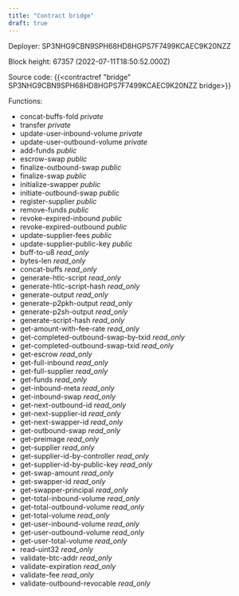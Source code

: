 ```yaml
---
title: "Contract bridge"
draft: true
---
```

Deployer: SP3NHG9CBN9SPH68HD8HGPS7F7499KCAEC9K20NZZ


 



Block height: 67357 (2022-07-11T18:50:52.000Z)

Source code: {{<contractref "bridge" SP3NHG9CBN9SPH68HD8HGPS7F7499KCAEC9K20NZZ bridge>}}

Functions:

* concat-buffs-fold _private_
* transfer _private_
* update-user-inbound-volume _private_
* update-user-outbound-volume _private_
* add-funds _public_
* escrow-swap _public_
* finalize-outbound-swap _public_
* finalize-swap _public_
* initialize-swapper _public_
* initiate-outbound-swap _public_
* register-supplier _public_
* remove-funds _public_
* revoke-expired-inbound _public_
* revoke-expired-outbound _public_
* update-supplier-fees _public_
* update-supplier-public-key _public_
* buff-to-u8 _read_only_
* bytes-len _read_only_
* concat-buffs _read_only_
* generate-htlc-script _read_only_
* generate-htlc-script-hash _read_only_
* generate-output _read_only_
* generate-p2pkh-output _read_only_
* generate-p2sh-output _read_only_
* generate-script-hash _read_only_
* get-amount-with-fee-rate _read_only_
* get-completed-outbound-swap-by-txid _read_only_
* get-completed-outbound-swap-txid _read_only_
* get-escrow _read_only_
* get-full-inbound _read_only_
* get-full-supplier _read_only_
* get-funds _read_only_
* get-inbound-meta _read_only_
* get-inbound-swap _read_only_
* get-next-outbound-id _read_only_
* get-next-supplier-id _read_only_
* get-next-swapper-id _read_only_
* get-outbound-swap _read_only_
* get-preimage _read_only_
* get-supplier _read_only_
* get-supplier-id-by-controller _read_only_
* get-supplier-id-by-public-key _read_only_
* get-swap-amount _read_only_
* get-swapper-id _read_only_
* get-swapper-principal _read_only_
* get-total-inbound-volume _read_only_
* get-total-outbound-volume _read_only_
* get-total-volume _read_only_
* get-user-inbound-volume _read_only_
* get-user-outbound-volume _read_only_
* get-user-total-volume _read_only_
* read-uint32 _read_only_
* validate-btc-addr _read_only_
* validate-expiration _read_only_
* validate-fee _read_only_
* validate-outbound-revocable _read_only_
